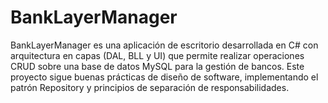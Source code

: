 # BankLayerManager
BankLayerManager es una aplicación de escritorio desarrollada en C# con arquitectura en capas (DAL, BLL y UI) que permite realizar operaciones CRUD sobre una base de datos MySQL para la gestión de bancos. Este proyecto sigue buenas prácticas de diseño de software, implementando el patrón Repository y principios de separación de responsabilidades.
